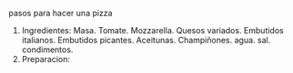 pasos para hacer una pizza
1. Ingredientes: 
Masa.
Tomate.
Mozzarella. 
Quesos variados. 
Embutidos italianos. 
Embutidos picantes. 
Aceitunas. 
Champiñones.
agua.
sal.
condimentos.
2. Preparacion: